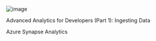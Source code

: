 ![image](https://user-images.githubusercontent.com/9244445/110638085-3bd08980-8202-11eb-918e-1250b78ce220.png)

Advanced Analytics for Developers (Part 1): Ingesting Data

Azure Synapse Analytics
